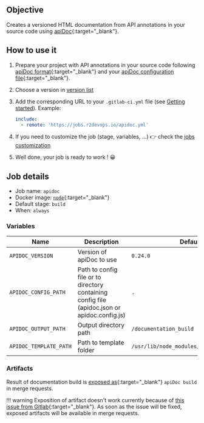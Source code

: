 ## Objective

Creates a versioned HTML documentation from API annotations in your source
code using [apiDoc](https://www.apidocjs.com/){:target="_blank"}.

## How to use it

1. Prepare your project with API annotations in your source code following
   [apiDoc format](https://apidocjs.com/#examples){:target="_blank"} and your [apiDoc
   configuration file](https://apidocjs.com/#configuration){:target="_blank"}.
2. Choose a version in [version list](#changelog)
3. Add the corresponding URL to your `.gitlab-ci.yml` file (see [Getting
   started](/use-the-hub/)). Example:

    ```yaml
    include:
      - remote: 'https://jobs.r2devops.io/apidoc.yml'
    ```

4. If you need to customize the job (stage, variables, ...) 👉 check the [jobs
   customization](/use-the-hub/#jobs-customization)
5. Well done, your job is ready to work ! 😀

## Job details

* Job name: `apidoc`
* Docker image:
[`node`](https://hub.docker.com/r/_/node){:target="_blank"}
* Default stage: `build`
* When: `always`

### Variables

| Name | Description | Default |
| ---- | ----------- | ------- |
| `APIDOC_VERSION` <img width=250/> | Version of apiDoc to use <img width=400/> | `0.24.0` |
| `APIDOC_CONFIG_PATH` | Path to config file or to directory containing config file (apidoc.json or apidoc.config.js) | `.` |
| `APIDOC_OUTPUT_PATH` | Output directory path | `/documentation_build` |
| `APIDOC_TEMPLATE_PATH` | Path to template folder | `/usr/lib/node_modules/apidoc/template/` |

### Artifacts

Result of documentation build is [exposed
as](https://docs.gitlab.com/ee/ci/yaml/#artifactsexpose_as){:target="_blank"} `apiDoc build` in
merge requests.

!!! warning
    Exposition of artifact doesn't work currently because of [this issue from
    Gitlab](https://gitlab.com/gitlab-org/gitlab/-/issues/37129){:target="_blank"}. As soon as
    the issue will be fixed, exposed artifacts will be available in merge
    requests.
